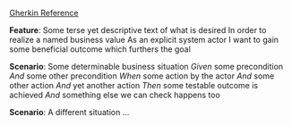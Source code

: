 [Gherkin Reference](https://cucumber.io/docs/gherkin/reference/)

**Feature**: Some terse yet descriptive text of what is desired
  In order to realize a named business value
  As an explicit system actor
  I want to gain some beneficial outcome which furthers the goal

  **Scenario**: Some determinable business situation
    *Given* some precondition
      *And* some other precondition
     *When* some action by the actor
      *And* some other action
      *And* yet another action
     *Then* some testable outcome is achieved
      *And* something else we can check happens too

  **Scenario**: A different situation
      ...
